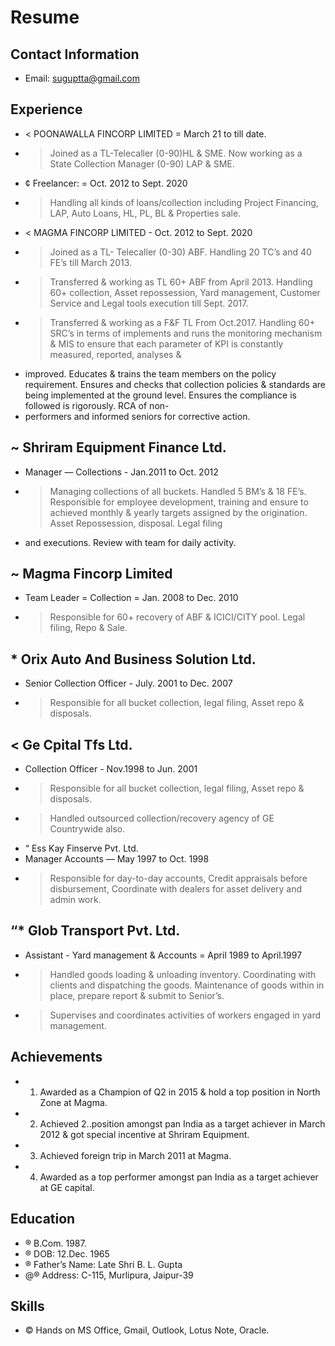 # Resume

## Contact Information

* Email: suguptta@gmail.com


## Experience

* < POONAWALLA FINCORP LIMITED = March 21 to till date.
* > Joined as a TL-Telecaller (0-90)HL & SME. Now working as a State Collection Manager (0-90) LAP & SME.
* ¢ Freelancer: = Oct. 2012 to Sept. 2020
* > Handling all kinds of loans/collection including Project Financing, LAP, Auto Loans, HL, PL, BL & Properties sale.
* < MAGMA FINCORP LIMITED - Oct. 2012 to Sept. 2020
* > Joined as a TL- Telecaller (0-30) ABF. Handling 20 TC’s and 40 FE’s till March 2013.
* > Transferred & working as TL 60+ ABF from April 2013. Handling 60+ collection, Asset repossession, Yard management, Customer Service and Legal tools execution till Sept. 2017.
* > Transferred & working as a F&F TL From Oct.2017. Handling 60+ SRC’s in terms of implements and runs the monitoring mechanism & MIS to ensure that each parameter of KPI is constantly measured, reported, analyses &
* improved. Educates & trains the team members on the policy requirement. Ensures and checks that collection policies & standards are being implemented at the ground level. Ensures the compliance is followed is rigorously. RCA of non-
* performers and informed seniors for corrective action.


## ~ Shriram Equipment Finance Ltd.

* Manager — Collections - Jan.2011 to Oct. 2012
* > Managing collections of all buckets. Handled 5 BM’s & 18 FE’s. Responsible for employee development, training and ensure to achieved monthly & yearly targets assigned by the origination. Asset Repossession, disposal. Legal filing
* and executions. Review with team for daily activity.


## ~ Magma Fincorp Limited

* Team Leader = Collection = Jan. 2008 to Dec. 2010
* > Responsible for 60+ recovery of ABF & ICICI/CITY pool. Legal filing, Repo & Sale.


## * Orix Auto And Business Solution Ltd.

* Senior Collection Officer - July. 2001 to Dec. 2007
* > Responsible for all bucket collection, legal filing, Asset repo & disposals.


## < Ge Cpital Tfs Ltd.

* Collection Officer - Nov.1998 to Jun. 2001
* > Responsible for all bucket collection, legal filing, Asset repo & disposals.
* > Handled outsourced collection/recovery agency of GE Countrywide also.
* “ Ess Kay Finserve Pvt. Ltd.
* Manager Accounts — May 1997 to Oct. 1998
* > Responsible for day-to-day accounts, Credit appraisals before disbursement, Coordinate with dealers for asset delivery and admin work.


## “* Glob Transport Pvt. Ltd.

* Assistant - Yard management & Accounts = April 1989 to April.1997
* > Handled goods loading & unloading inventory. Coordinating with clients and dispatching the goods. Maintenance of goods within in place, prepare report & submit to Senior’s.
* > Supervises and coordinates activities of workers engaged in yard management.


## Achievements

* 1. Awarded as a Champion of Q2 in 2015 & hold a top position in North Zone at Magma.
* 2. Achieved 2..position amongst pan India as a target achiever in March 2012 & got special incentive at Shriram Equipment.
* 3. Achieved foreign trip in March 2011 at Magma.
* 4. Awarded as a top performer amongst pan India as a target achiever at GE capital.


## Education

* ® B.Com. 1987.
* ® DOB: 12.Dec. 1965
* ® Father’s Name: Late Shri B. L. Gupta
* @® Address: C-115, Murlipura, Jaipur-39


## Skills

* © Hands on MS Office, Gmail, Outlook, Lotus Note, Oracle.

